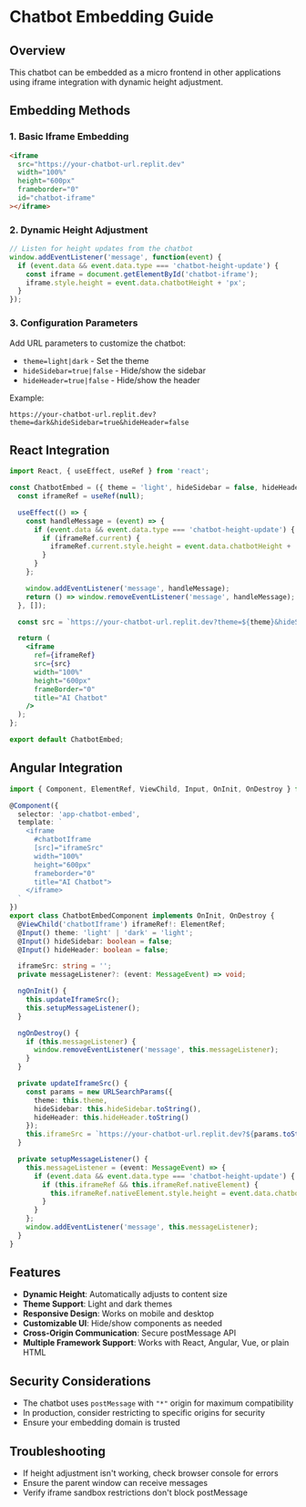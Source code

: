 
# Chatbot Embedding Guide

## Overview

This chatbot can be embedded as a micro frontend in other applications using iframe integration with dynamic height adjustment.

## Embedding Methods

### 1. Basic Iframe Embedding

```html
<iframe 
  src="https://your-chatbot-url.replit.dev"
  width="100%"
  height="600px"
  frameborder="0"
  id="chatbot-iframe"
></iframe>
```

### 2. Dynamic Height Adjustment

```javascript
// Listen for height updates from the chatbot
window.addEventListener('message', function(event) {
  if (event.data && event.data.type === 'chatbot-height-update') {
    const iframe = document.getElementById('chatbot-iframe');
    iframe.style.height = event.data.chatbotHeight + 'px';
  }
});
```

### 3. Configuration Parameters

Add URL parameters to customize the chatbot:

- `theme=light|dark` - Set the theme
- `hideSidebar=true|false` - Hide/show the sidebar
- `hideHeader=true|false` - Hide/show the header

Example:
```
https://your-chatbot-url.replit.dev?theme=dark&hideSidebar=true&hideHeader=false
```

## React Integration

```jsx
import React, { useEffect, useRef } from 'react';

const ChatbotEmbed = ({ theme = 'light', hideSidebar = false, hideHeader = false }) => {
  const iframeRef = useRef(null);

  useEffect(() => {
    const handleMessage = (event) => {
      if (event.data && event.data.type === 'chatbot-height-update') {
        if (iframeRef.current) {
          iframeRef.current.style.height = event.data.chatbotHeight + 'px';
        }
      }
    };

    window.addEventListener('message', handleMessage);
    return () => window.removeEventListener('message', handleMessage);
  }, []);

  const src = `https://your-chatbot-url.replit.dev?theme=${theme}&hideSidebar=${hideSidebar}&hideHeader=${hideHeader}`;

  return (
    <iframe
      ref={iframeRef}
      src={src}
      width="100%"
      height="600px"
      frameBorder="0"
      title="AI Chatbot"
    />
  );
};

export default ChatbotEmbed;
```

## Angular Integration

```typescript
import { Component, ElementRef, ViewChild, Input, OnInit, OnDestroy } from '@angular/core';

@Component({
  selector: 'app-chatbot-embed',
  template: `
    <iframe 
      #chatbotIframe
      [src]="iframeSrc"
      width="100%"
      height="600px"
      frameborder="0"
      title="AI Chatbot">
    </iframe>
  `
})
export class ChatbotEmbedComponent implements OnInit, OnDestroy {
  @ViewChild('chatbotIframe') iframeRef!: ElementRef;
  @Input() theme: 'light' | 'dark' = 'light';
  @Input() hideSidebar: boolean = false;
  @Input() hideHeader: boolean = false;

  iframeSrc: string = '';
  private messageListener?: (event: MessageEvent) => void;

  ngOnInit() {
    this.updateIframeSrc();
    this.setupMessageListener();
  }

  ngOnDestroy() {
    if (this.messageListener) {
      window.removeEventListener('message', this.messageListener);
    }
  }

  private updateIframeSrc() {
    const params = new URLSearchParams({
      theme: this.theme,
      hideSidebar: this.hideSidebar.toString(),
      hideHeader: this.hideHeader.toString()
    });
    this.iframeSrc = `https://your-chatbot-url.replit.dev?${params.toString()}`;
  }

  private setupMessageListener() {
    this.messageListener = (event: MessageEvent) => {
      if (event.data && event.data.type === 'chatbot-height-update') {
        if (this.iframeRef && this.iframeRef.nativeElement) {
          this.iframeRef.nativeElement.style.height = event.data.chatbotHeight + 'px';
        }
      }
    };
    window.addEventListener('message', this.messageListener);
  }
}
```

## Features

- **Dynamic Height**: Automatically adjusts to content size
- **Theme Support**: Light and dark themes
- **Responsive Design**: Works on mobile and desktop
- **Customizable UI**: Hide/show components as needed
- **Cross-Origin Communication**: Secure postMessage API
- **Multiple Framework Support**: Works with React, Angular, Vue, or plain HTML

## Security Considerations

- The chatbot uses `postMessage` with `"*"` origin for maximum compatibility
- In production, consider restricting to specific origins for security
- Ensure your embedding domain is trusted

## Troubleshooting

- If height adjustment isn't working, check browser console for errors
- Ensure the parent window can receive messages
- Verify iframe sandbox restrictions don't block postMessage
